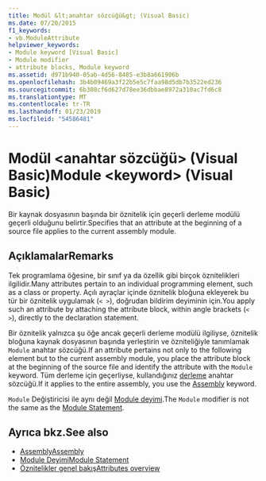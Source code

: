 ```yaml
---
title: Modül &lt;anahtar sözcüğü&gt; (Visual Basic)
ms.date: 07/20/2015
f1_keywords:
- vb.ModuleAttribute
helpviewer_keywords:
- Module keyword [Visual Basic]
- Module modifier
- attribute blocks, Module keyword
ms.assetid: d971b940-05ab-4d56-8485-e3b8a661906b
ms.openlocfilehash: 3b4b09469a3f22b5e5c7faa98d5db7b3522ed236
ms.sourcegitcommit: 6b308cf6d627d78ee36dbbae8972a310ac7fd6c8
ms.translationtype: MT
ms.contentlocale: tr-TR
ms.lasthandoff: 01/23/2019
ms.locfileid: "54586481"
---
```

# <a name="module-ltkeywordgt-visual-basic"></a><span data-ttu-id="b314b-102">Modül &lt;anahtar sözcüğü&gt; (Visual Basic)</span><span class="sxs-lookup"><span data-stu-id="b314b-102">Module &lt;keyword&gt; (Visual Basic)</span></span>
<span data-ttu-id="b314b-103">Bir kaynak dosyasının başında bir öznitelik için geçerli derleme modülü geçerli olduğunu belirtir.</span><span class="sxs-lookup"><span data-stu-id="b314b-103">Specifies that an attribute at the beginning of a source file applies to the current assembly module.</span></span>  
  
## <a name="remarks"></a><span data-ttu-id="b314b-104">Açıklamalar</span><span class="sxs-lookup"><span data-stu-id="b314b-104">Remarks</span></span>  
 <span data-ttu-id="b314b-105">Tek programlama öğesine, bir sınıf ya da özellik gibi birçok öznitelikleri ilgilidir.</span><span class="sxs-lookup"><span data-stu-id="b314b-105">Many attributes pertain to an individual programming element, such as a class or property.</span></span> <span data-ttu-id="b314b-106">Açılı ayraçlar içinde öznitelik bloğuna ekleyerek bu tür bir öznitelik uygulamak (`< >`), doğrudan bildirim deyiminin için.</span><span class="sxs-lookup"><span data-stu-id="b314b-106">You apply such an attribute by attaching the attribute block, within angle brackets (`< >`), directly to the declaration statement.</span></span>  
  
 <span data-ttu-id="b314b-107">Bir öznitelik yalnızca şu öğe ancak geçerli derleme modülü ilgiliyse, öznitelik bloğuna kaynak dosyasının başında yerleştirin ve özniteliğiyle tanımlamak `Module` anahtar sözcüğü.</span><span class="sxs-lookup"><span data-stu-id="b314b-107">If an attribute pertains not only to the following element but to the current assembly module, you place the attribute block at the beginning of the source file and identify the attribute with the `Module` keyword.</span></span> <span data-ttu-id="b314b-108">Tüm derleme için geçerliyse, kullandığınız [derleme](../../../visual-basic/language-reference/modifiers/assembly.md) anahtar sözcüğü.</span><span class="sxs-lookup"><span data-stu-id="b314b-108">If it applies to the entire assembly, you use the [Assembly](../../../visual-basic/language-reference/modifiers/assembly.md) keyword.</span></span>  
  
 <span data-ttu-id="b314b-109">`Module` Değiştiricisi ile aynı değil [Module deyimi](../../../visual-basic/language-reference/statements/module-statement.md).</span><span class="sxs-lookup"><span data-stu-id="b314b-109">The `Module` modifier is not the same as the [Module Statement](../../../visual-basic/language-reference/statements/module-statement.md).</span></span>  
  
## <a name="see-also"></a><span data-ttu-id="b314b-110">Ayrıca bkz.</span><span class="sxs-lookup"><span data-stu-id="b314b-110">See also</span></span>
- [<span data-ttu-id="b314b-111">Assembly</span><span class="sxs-lookup"><span data-stu-id="b314b-111">Assembly</span></span>](../../../visual-basic/language-reference/modifiers/assembly.md)
- [<span data-ttu-id="b314b-112">Module Deyimi</span><span class="sxs-lookup"><span data-stu-id="b314b-112">Module Statement</span></span>](../../../visual-basic/language-reference/statements/module-statement.md)
- [<span data-ttu-id="b314b-113">Öznitelikler genel bakış</span><span class="sxs-lookup"><span data-stu-id="b314b-113">Attributes overview</span></span>](../../../visual-basic/programming-guide/concepts/attributes/index.md)

